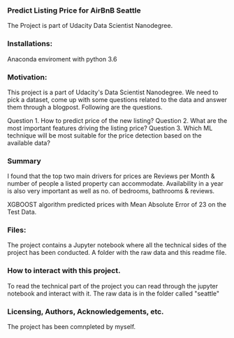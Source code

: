 ### Predict Listing Price for AirBnB Seattle 
The Project is part of Udacity Data Scientist Nanodegree.

### Installations:
Anaconda enviroment with python 3.6 

### Motivation:
This project is a part of Udacity's Data Scientist Nanodegree. We need to pick a dataset, come up with some questions related to the data and answer them through a blogpost. Following are the questions.

Question 1. How to predict price of the new listing?
Question 2. What are the most important features driving the listing price?
Question 3. Which ML technique will be most suitable for the price detection based on the available data?

### Summary
I found that the top two main drivers for prices are Reviews per Month & number of people a listed property can accommodate. Availability in a year is also very important as well as no. of bedrooms, bathrooms & reviews.

XGBOOST algorithm predicted prices with Mean Absolute Error of 23 on the Test Data.

### Files:
The project contains a Jupyter notebook where all the technical sides of the project has been conducted. A folder with the raw data and this readme file.

### How to interact with this project.
To read the technical part of the project you can read through the jupyter notebook and interact with it. The raw data is in the folder called "seattle"

### Licensing, Authors, Acknowledgements, etc.
The project has been comnpleted by myself.
